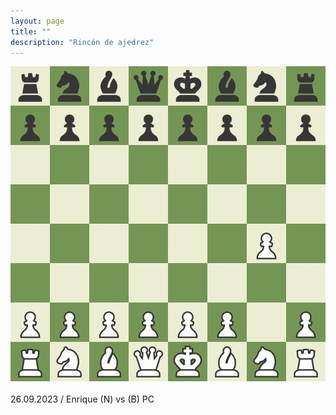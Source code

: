 ```yaml
---
layout: page
title: ""
description: "Rincón de ajedrez"
---
```


<div class="chess">
    <img src="assets/images/pages/chess/games/board.gif"/>
    <br/><br/>
    26.09.2023 / Enrique (N) vs (B) PC
<br/>
</div>
